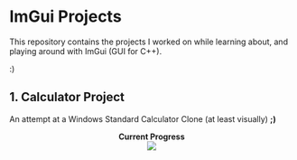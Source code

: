 # ImGui Projects

This repository contains the projects I worked on while learning about, and playing around with ImGui (GUI for C++). 

:)

## 1. Calculator Project

An attempt at a Windows Standard Calculator Clone (at least visually) **;)**

<div align="center">
    <strong>
        Current Progress 
        <br>
        <image src="ProgressImages/ss1.png"></image>
    </strong>
</div>

